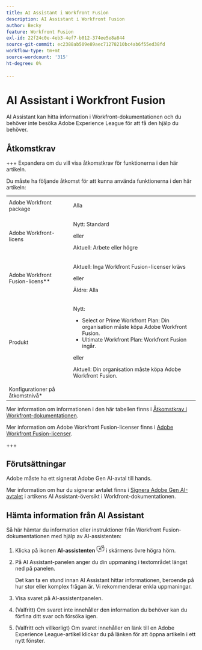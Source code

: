 ```yaml
---
title: AI Assistant i Workfront Fusion
description: AI Assistant i Workfront Fusion
author: Becky
feature: Workfront Fusion
exl-id: 22f24c0e-4eb3-4ef7-b012-374ee5e8a844
source-git-commit: ec2388ab509e89aec71278210bc4ab6f55ed38fd
workflow-type: tm+mt
source-wordcount: '315'
ht-degree: 0%

---
```


# AI Assistant i Workfront Fusion

AI Assistant kan hitta information i Workfront-dokumentationen och du behöver inte besöka Adobe Experience League för att få den hjälp du behöver.

## Åtkomstkrav

+++ Expandera om du vill visa åtkomstkrav för funktionerna i den här artikeln.

Du måste ha följande åtkomst för att kunna använda funktionerna i den här artikeln:

<table style="table-layout:auto">
 <col> 
 <col> 
 <tbody> 
  <tr> 
   <td role="rowheader">Adobe Workfront package 
   <td> <p>Alla</p> </td> 
  </tr> 
  <tr data-mc-conditions=""> 
   <td role="rowheader">Adobe Workfront-licens</td> 
   <td> <p>Nytt: Standard</p><p>eller</p><p>Aktuell: Arbete eller högre</p> </td> 
  </tr> 
  <tr> 
   <td role="rowheader">Adobe Workfront Fusion-licens**</td> 
   <td>
   <p>Aktuell: Inga Workfront Fusion-licenser krävs</p>
   <p>eller</p>
   <p>Äldre: Alla </p>
   </td> 
  </tr> 
  <tr> 
   <td role="rowheader">Produkt</td> 
   <td>
   <p>Nytt:</p> <ul><li>Select or Prime Workfront Plan: Din organisation måste köpa Adobe Workfront Fusion.</li><li>Ultimate Workfront Plan: Workfront Fusion ingår.</li></ul>
   <p>eller</p>
   <p>Aktuell: Din organisation måste köpa Adobe Workfront Fusion.</p>
   </td> 
  </tr>
  <tr data-mc-conditions=""> 
   <td role="rowheader">Konfigurationer på åtkomstnivå*</td> 
  </tr> 
   </td> 
  </tr> 
 </tbody> 
</table>

Mer information om informationen i den här tabellen finns i [Åtkomstkrav i Workfront-dokumentationen](/help/workfront-fusion/references/licenses-and-roles/access-level-requirements-in-documentation.md).


Mer information om Adobe Workfront Fusion-licenser finns i [Adobe Workfront Fusion-licenser](/help/workfront-fusion/set-up-and-manage-workfront-fusion/licensing-operations-overview/license-automation-vs-integration.md).

+++



## Förutsättningar

Adobe måste ha ett signerat Adobe Gen AI-avtal till hands.

Mer information om hur du signerar avtalet finns i [Signera Adobe Gen AI-avtalet](https://experienceleague.adobe.com/sv/docs/workfront/using/basics/ai-assistant/ai-assistant-overview#sign-the-adobe-gen-ai-agreement) i artikens AI Assistant-översikt i Workfront-dokumentationen.

## Hämta information från AI Assistant

Så här hämtar du information eller instruktioner från Workfront Fusion-dokumentationen med hjälp av AI-assistenten:

1. Klicka på ikonen **AI-assistenten** ![AI-assistenten](assets/ai-assistant-icon.png) i skärmens övre högra hörn.
1. På AI Assistant-panelen anger du din uppmaning i textområdet längst ned på panelen.

   Det kan ta en stund innan AI Assistant hittar informationen, beroende på hur stor eller komplex frågan är. Vi rekommenderar enkla uppmaningar.

1. Visa svaret på AI-assistentpanelen.
1. (Valfritt) Om svaret inte innehåller den information du behöver kan du förfina ditt svar och försöka igen.
1. (Valfritt och villkorligt) Om svaret innehåller en länk till en Adobe Experience League-artikel klickar du på länken för att öppna artikeln i ett nytt fönster.
